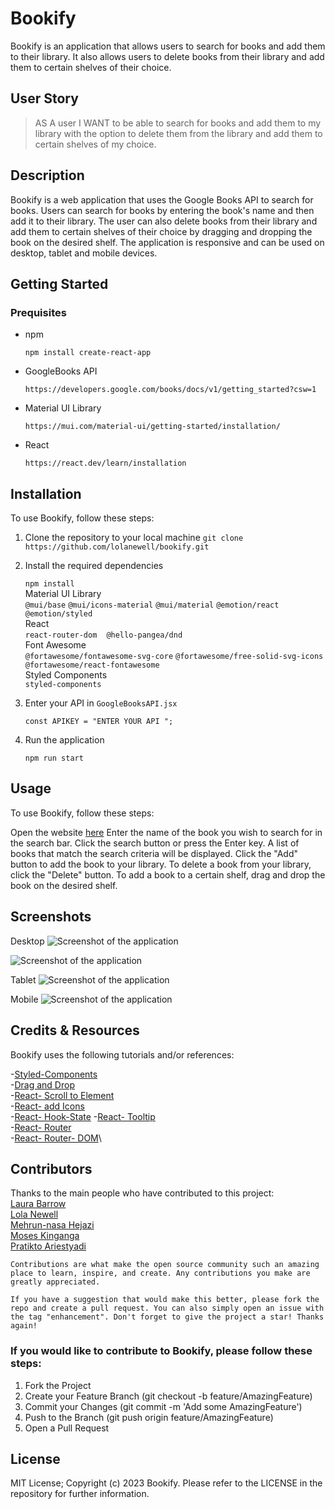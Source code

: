 # Bookify

Bookify is an application that allows users to search for books and add them to their library. It also allows users to delete books from their library and add them to certain shelves of their choice.

## User Story
>
> AS A user
I WANT to be able to search for books and add them to my library with the option to delete them from the library and add them to certain shelves of my choice.

## Description

Bookify is a web application that uses the Google Books API to search for books. Users can search for books by entering the book's name and then add it to their library. The user can also delete books from their library and add them to certain shelves of their choice by dragging and dropping the book on the desired shelf. The application is responsive and can be used on desktop, tablet and mobile devices.

## Getting Started

### Prequisites

- npm

  ```npm install create-react-app```

- GoogleBooks API

  ```https://developers.google.com/books/docs/v1/getting_started?csw=1```

- Material UI Library

  ```https://mui.com/material-ui/getting-started/installation/```

- React

  ```https://react.dev/learn/installation```

## Installation

To use Bookify, follow these steps:

1. Clone the repository to your local machine
    ```git clone https://github.com/lolanewell/bookify.git```

2. Install the required dependencies

     ```npm install```\
     Material UI Library\
     ```@mui/base```
     ```@mui/icons-material```
     ```@mui/material```
     ```@emotion/react```
     ```@emotion/styled```\
     React\
     ```react-router-dom```
     ``` ```
     ```@hello-pangea/dnd```\
     Font Awesome\
     ```@fortawesome/fontawesome-svg-core```
     ```@fortawesome/free-solid-svg-icons```
     ```@fortawesome/react-fontawesome```\
     Styled Components\
     ```styled-components```

3. Enter your API in ```GoogleBooksAPI.jsx```

      ```const APIKEY = "ENTER YOUR API ";```

4. Run the application

    ```npm run start```

## Usage

To use Bookify, follow these steps:

Open the website [here](https://lolanewell.github.io/bookify/)
Enter the name of the book you wish to search for in the search bar.
Click the search button or press the Enter key.
A list of books that match the search criteria will be displayed.
Click the "Add" button to add the book to your library.
To delete a book from your library, click the "Delete" button.
To add a book to a certain shelf, drag and drop the book on the desired shelf.

## Screenshots

Desktop
![Screenshot of the application](assets/images/MD1.png)

![Screenshot of the application](assets/images/MD2.png)

Tablet
![Screenshot of the application](assets/images/MD3tablet.jpg)

Mobile
![Screenshot of the application](assets/images/MD4mobile.jpeg)

## Credits & Resources

Bookify uses the following tutorials and/or references:

-[Styled-Components](https://styled-components.com/docs)\
-[Drag and Drop](https://react-dnd.github.io/react-dnd/about)\
-[React- Scroll to Element](https://codefrontend.com/scroll-to-element-in-react/)\
-[React- add Icons](https://fontawesome.com/v6/docs/web/use-with/react/add-icons)\
-[React- Hook-State](https://legacy.reactjs.org/docs/hooks-state.html)
-[React- Tooltip](https://mui.com/material-ui/react-tooltip/)\
-[React- Router](https://reactrouter.com/web/guides/quick-start)\
-[React- Router- DOM](https://reactrouter.com/web/guides/quick-start)\

## Contributors

Thanks to the main people who have contributed to this project:\
[Laura Barrow](https://github.com/lbarrow91) \
[Lola Newell](https://github.com/lolanewell)\
[Mehrun-nasa Hejazi](https://github.com/mewmew88) \
[Moses Kinganga](https://github.com/King-Mo100) \
[Pratikto Ariestyadi](https://github.com/ariestikto)

```Contributions are what make the open source community such an amazing place to learn, inspire, and create. Any contributions you make are greatly appreciated.```

```If you have a suggestion that would make this better, please fork the repo and create a pull request. You can also simply open an issue with the tag "enhancement". Don't forget to give the project a star! Thanks again!```

### If you would like to contribute to Bookify, please follow these steps:



1. Fork the Project
2. Create your Feature Branch (git checkout -b feature/AmazingFeature)
3. Commit your Changes (git commit -m 'Add some AmazingFeature')
4. Push to the Branch (git push origin feature/AmazingFeature)
5. Open a Pull Request

## License

MIT License; Copyright (c) 2023 Bookify.
Please refer to the LICENSE in the repository for further information.
